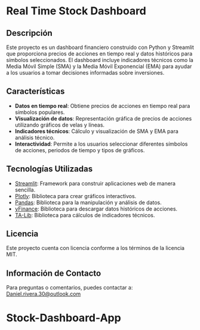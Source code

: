 # Real Time Stock Dashboard

## Descripción

Este proyecto es un dashboard financiero construido con Python y Streamlit que proporciona precios de acciones en tiempo real y datos históricos para símbolos seleccionados. El dashboard incluye indicadores técnicos como la Media Móvil Simple (SMA) y la Media Móvil Exponencial (EMA) para ayudar a los usuarios a tomar decisiones informadas sobre inversiones.

## Características

- **Datos en tiempo real**: Obtiene precios de acciones en tiempo real para símbolos populares.
- **Visualización de datos**: Representación gráfica de precios de acciones utilizando gráficos de velas y líneas.
- **Indicadores técnicos**: Cálculo y visualización de SMA y EMA para análisis técnico.
- **Interactividad**: Permite a los usuarios seleccionar diferentes símbolos de acciones, periodos de tiempo y tipos de gráficos.

## Tecnologías Utilizadas

- [Streamlit](https://streamlit.io/): Framework para construir aplicaciones web de manera sencilla.
- [Plotly](https://plotly.com/python/): Biblioteca para crear gráficos interactivos.
- [Pandas](https://pandas.pydata.org/): Biblioteca para la manipulación y análisis de datos.
- [yFinance](https://pypi.org/project/yfinance/): Biblioteca para descargar datos históricos de acciones.
- [TA-Lib](https://github.com/mrjbq7/ta-lib): Biblioteca para cálculos de indicadores técnicos.

## Licencia

Este proyecto cuenta con licencia conforme a los términos de la licencia MIT.

## Información de Contacto

Para preguntas o comentarios, puedes contactar a: <Daniel.rivera.30@outlook.com>

# Stock-Dashboard-App
